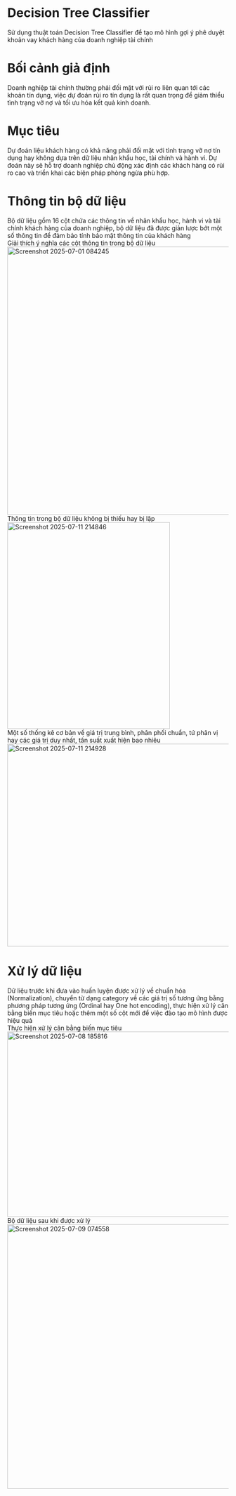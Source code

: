 # Decision Tree Classifier
Sử dụng thuật toán Decision Tree Classifier để tạo mô hình gợi ý phê duyệt khoản vay khách hàng của doanh nghiệp tài chính

# Bối cảnh giả định
Doanh nghiệp tài chính thường phải đối mặt với rủi ro liên quan tới các khoản tín dụng,
việc dự đoán rủi ro tín dụng là rất quan trọng để giảm thiểu tình trạng vỡ nợ và tối ưu hóa kết quả kinh doanh.

# Mục tiêu
Dự đoán liệu khách hàng có khả năng phải đối mặt với tình trạng vỡ nợ tín dụng hay không dựa trên dữ liệu nhân khẩu học, tài chính và hành vi. Dự đoán này sẽ hỗ trợ doanh nghiệp chủ động xác định các khách hàng có rủi ro cao và triển khai các biện pháp phòng ngừa phù hợp.

# Thông tin bộ dữ liệu
Bộ dữ liệu gồm 16 cột chứa các thông tin về nhân khẩu học, hành vi và tài chính khách hàng của doanh nghiệp, bộ dữ liệu đã được giản lược bớt một số thông tin để đảm bảo tính bảo mật thông tin của khách hàng <br/>
Giải thích ý nghĩa các cột thông tin trong bộ dữ liệu
<img width="1080" height="611" alt="Screenshot 2025-07-01 084245" src="https://github.com/user-attachments/assets/a1b709dc-4302-4114-9a30-30a5a81489d4" />
<br/>
Thông tin trong bộ dữ liệu không bị thiếu hay bị lặp
<img width="370" height="471" alt="Screenshot 2025-07-11 214846" src="https://github.com/user-attachments/assets/fc239024-de4a-4e44-9794-ef70403e6220" /> 
<br/>
Một số thống kê cơ bản về giá trị trung bình, phân phối chuẩn, tứ phân vị hay các giá trị duy nhất, tấn suất xuất hiện bao nhiêu
<img width="718" height="462" alt="Screenshot 2025-07-11 214928" src="https://github.com/user-attachments/assets/f1c78f90-4a30-4804-a0c7-4a9a7d9a5158" />

# Xử lý dữ liệu
Dữ liệu trước khi đưa vào huấn luyện được xử lý về chuẩn hóa (Normalization), chuyển từ dạng category về các giá trị số tương ứng bằng phương pháp tương ứng (Ordinal hay One hot encoding), thực hiện xử lý cân bằng biến mục tiêu hoặc thêm một số cột mới để việc đào tạo mô hình được hiệu quả <br/>
Thực hiện xử lý cân bằng biến mục tiêu
<img width="1021" height="422" alt="Screenshot 2025-07-08 185816" src="https://github.com/user-attachments/assets/36d04214-a9ae-4955-80a0-4a95621e9b72" />
Bộ dữ liệu sau khi được xử lý
<img width="553" height="603" alt="Screenshot 2025-07-09 074558" src="https://github.com/user-attachments/assets/8a324f67-1118-45cc-b2f8-639e75c96af0" />

